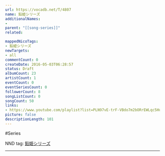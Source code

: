 ```yaml
---
url: https://vocadb.net/T/4807
name: 鉛姫シリーズ
additionalNames: 
- 
parent: "[[song-series]]"
related:

mappedNicoTags:
- 鉛姫シリーズ
newTargets:
- all
commentCount: 0
createDate: 2016-05-03T06:28:57
status: Draft
albumCount: 23
artistCount: 1
eventCount: 0
eventSeriesCount: 0
followerCount: 8
songListCount: 0
songCount: 50
links: 
- https://www.youtube.com/playlist?list=PLN97vE-trF-VBdo7m2bORrEWLqc5Hug6b
picture: false
descriptionLength: 101
---
```


#Series

NND tag: [鉛姫シリーズ](http://www.nicovideo.jp/tag/%E9%89%9B%E5%A7%AB%E3%82%B7%E3%83%AA%E3%83%BC%E3%82%BA)

---

